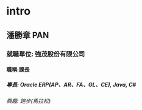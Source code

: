 # intro
## 潘勝章 PAN
### 就職單位: 強茂股份有限公司
#### 職稱:課長 
##### 專長: Oracle ERP(AP、AR、FA、GL、CE), Java, C#
###### 興趣: 跑步(馬拉松)
